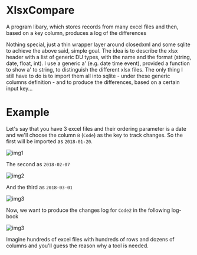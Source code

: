 # XlsxCompare

A program libary, which stores records from many excel files and then, based on a key column, produces a log of the differences

Nothing special, just a thin wrapper layer around closedxml and some sqlite to achieve the above said, simple goal. 
The idea is to describe the xlsx header with a list of generic DU types, with the name and the format (string, date, float, int). 
I use a generic a' (e.g. date time event), provided a function to show a' to string, to distinguish the different xlsx files. 
The only thing I still have to do is to import them all into sqlite - under these generic columns definition - 
and to produce the differences, based on a certain input key... 

# Example

Let's say that you have 3 excel files and their ordering parameter is a date 
and we'll choose the column `B` (`Code`) as the key to track changes.
So the first will be imported as `2018-01-20`.

![img1](https://bitbucket.org/giuliohome2015/xlsxcompare/raw/460488182eee2da85b132114b3fcb877419f2c70/images/example01.JPG)

The second as `2018-02-07`

![img2](https://bitbucket.org/giuliohome2015/xlsxcompare/raw/460488182eee2da85b132114b3fcb877419f2c70/images/example02.JPG)

And the third as `2018-03-01`

![img3](https://bitbucket.org/giuliohome2015/xlsxcompare/raw/460488182eee2da85b132114b3fcb877419f2c70/images/example03.JPG)

Now, we want to produce the changes log for `Code2` in the following log-book

![img3](https://bitbucket.org/giuliohome2015/xlsxcompare/raw/460488182eee2da85b132114b3fcb877419f2c70/images/logbook.JPG)

Imagine hundreds of excel files with hundreds of rows and dozens of columns and you'll guess the reason why a tool is needed.


